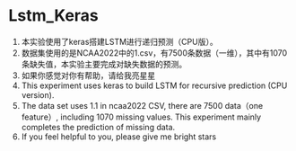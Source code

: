 # Lstm_Keras
1. 本实验使用了keras搭建LSTM进行递归预测（CPU版）。
2. 数据集使用的是NCAA2022中的1.csv，有7500条数据（一维），其中有1070条缺失值，本实验主要完成对缺失数据的预测。
3. 如果你感觉对你有帮助，请给我亮星星
4. This experiment uses keras to build LSTM for recursive prediction (CPU version).
5. The data set uses 1.1 in ncaa2022 CSV, there are 7500 data（one feature）, including 1070 missing values. This experiment mainly completes the prediction of missing data.
6. If you feel helpful to you, please give me bright stars
